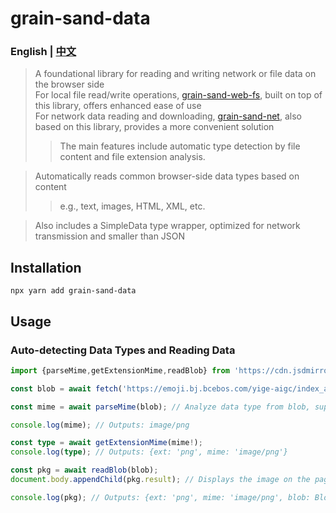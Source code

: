 # grain-sand-data
### English | [中文](README.cn.md)
> A foundational library for reading and writing network or file data on the browser side<br/>
> For local file read/write operations, [grain-sand-web-fs](https://www.npmjs.com/package/grain-sand-web-fs), built on top of this library, offers enhanced ease of use<br/>
> For network data reading and downloading, [grain-sand-net](https://www.npmjs.com/package/grain-sand-net), also based on this library, provides a more convenient solution
>> The main features include automatic type detection by file content and file extension analysis.

> Automatically reads common browser-side data types based on content
>> e.g., text, images, HTML, XML, etc.

> Also includes a SimpleData type wrapper, optimized for network transmission and smaller than JSON


## Installation
```shell
npx yarn add grain-sand-data
```

## Usage
### Auto-detecting Data Types and Reading Data
```ts
import {parseMime,getExtensionMime,readBlob} from 'https://cdn.jsdmirror.cn/npm/grain-sand-data/lib/index.web.js'

const blob = await fetch('https://emoji.bj.bcebos.com/yige-aigc/index_aigc/final/toolspics/15.png').then(r => r.blob());

const mime = await parseMime(blob); // Analyze data type from blob, supports images, text, videos, segments, etc.

console.log(mime); // Outputs: image/png

const type = await getExtensionMime(mime!);
console.log(type); // Outputs: {ext: 'png', mime: 'image/png'}

const pkg = await readBlob(blob);
document.body.appendChild(pkg.result); // Displays the image on the page

console.log(pkg); // Outputs: {ext: 'png', mime: 'image/png', blob: Blob, type: 2, result: img}
```